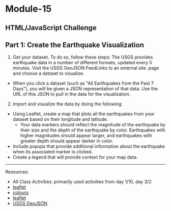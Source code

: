 # Module-15
HTML/JavaScript Challenge
------
## Part 1: Create the Earthquake Visualization
1. Get your dataset. To do so, follow these steps:
The USGS provides earthquake data in a number of different formats, updated every 5 minutes. Visit the USGS GeoJSON FeedLinks to an external site. page and choose a dataset to visualize. 
- When you click a dataset (such as "All Earthquakes from the Past 7 Days"), you will be given a JSON representation of that data. Use the URL of this JSON to pull in the data for the visualization.
2. Import and visualize the data by doing the following:
- Using Leaflet, create a map that plots all the earthquakes from your dataset based on their longitude and latitude.
    - Your data markers should reflect the magnitude of the earthquake by their size and the depth of the earthquake by color. Earthquakes with higher magnitudes should appear larger, and earthquakes with greater depth should appear darker in color.
- Include popups that provide additional information about the earthquake when its associated marker is clicked.
- Create a legend that will provide context for your map data.
-----

Resources:
- All Class Activities: primarily used activities from day 1/10, day 3/2
- [leaflet](https://leafletjs.com/examples/geojson/)
- [colours](https://www.w3schools.com/colors/colors_picker.asp)
- [leaflet](https://leafletjs.com/examples/choropleth/)
- [USGS GeoJSON](https://earthquake.usgs.gov/earthquakes/feed/v1.0/geojson.php)